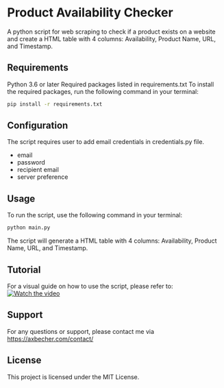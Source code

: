 # Product Availability Checker
A python script for web scraping to check if a product exists on a website and create a HTML table with 4 columns: Availability, Product Name, URL, and Timestamp.

## Requirements
Python 3.6 or later
Required packages listed in requirements.txt
To install the required packages, run the following command in your terminal:

```sh
pip install -r requirements.txt
```
## Configuration
The script requires user to add email credentials in credentials.py file.

- email
- password
- recipient email
- server preference

## Usage
To run the script, use the following command in your terminal:
```sh
python main.py
```
The script will generate a HTML table with 4 columns: Availability, Product Name, URL, and Timestamp.

## Tutorial
For a visual guide on how to use the script, please refer to:
[![Watch the video]()]([https://youtu.be/vt5fpE0bzSY](https://user-images.githubusercontent.com/72851811/217575123-2d6f8f1e-46b9-4d06-a8b8-030cf36361ed.mp4))



## Support
For any questions or support, please contact me via https://axbecher.com/contact/

## License
This project is licensed under the MIT License.
